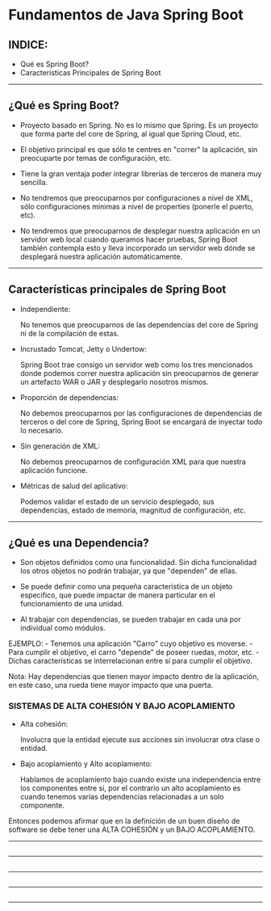 # Fundamentos de Java Spring Boot

## INDICE:

- Qué es Spring Boot?
- Características Principales de Spring Boot

-------------------------------------------------------------------------------------------------

## ¿Qué es Spring Boot?

- Proyecto basado en Spring. No es lo mismo que Spring. Es un proyecto que forma parte del core de Spring, al igual que Spring Cloud, etc.

- El objetivo principal es que sólo te centres en "correr" la aplicación, sin preocuparte por temas de configuración, etc.

- Tiene la gran ventaja poder integrar librerías de terceros de manera muy sencilla.

- No tendremos que preocuparnos por configuraciones a nivel de XML, sólo configuraciones mínimas a nivel de properties (ponerle el puerto, etc).

- No tendremos que preocuparnos de desplegar nuestra aplicación en un servidor web local cuando queramos hacer pruebas, Spring Boot también contempla esto y lleva incorporado un servidor web dónde se desplegará nuestra aplicación automáticamente.

-------------------------------------------------------------------------------------------------

## Características principales de Spring Boot

- Independiente: 

	No tenemos que preocuparnos de las dependencias del core de Spring ni de la compilación de estas.

- Incrustado Tomcat, Jetty o Undertow: 

	Spring Boot trae consigo un servidor web como los tres mencionados donde podemos correr nuestra aplicación sin preocuparnos de generar un artefacto WAR o JAR y desplegarlo nosotros mismos.

- Proporción de dependencias: 
	
	No debemos preocuparnos por las configuraciones de dependencias de terceros o del core de Spring, Spring Boot se encargará de inyectar todo lo necesario.

- Sin generación de XML: 

	No debemos preocuparnos de configuración XML para que nuestra aplicación funcione.

- Métricas de salud del aplicativo: 

	Podemos validar el estado de un servicio desplegado, sus dependencias, estado de memoria, magnitud de configuración, etc.

-------------------------------------------------------------------------------------------------

## ¿Qué es una Dependencia?

- Son objetos definidos como una funcionalidad. Sin dicha funcionalidad los otros objetos no podrán trabajar, ya que "dependen" de ellas.

- Se puede definir como una pequeña característica de un objeto especifico, que puede impactar de manera particular en el funcionamiento de una unidad.

- Al trabajar con dependencias, se pueden trabajar en cada una por individual como módulos.

EJEMPLO: 
	- Tenemos una aplicación "Carro" cuyo objetivo es moverse. 
	- Para cumplir el objetivo, el carro "depende" de poseer ruedas, motor, etc. 
	- Dichas características se interrelacionan entre sí para cumplir el objetivo. 

Nota: Hay dependencias que tienen mayor impacto dentro de la aplicación, en este caso, una rueda tiene mayor impacto que una puerta.

### SISTEMAS DE ALTA COHESIÓN Y BAJO ACOPLAMIENTO

- Alta cohesión: 

	Involucra que la entidad ejecute sus acciones sin involucrar otra clase o entidad.

- Bajo acoplamiento y Alto acoplamiento:

	Hablamos de acoplamiento bajo cuando existe una independencia entre los componentes entre si, por el contrario un alto acoplamiento es cuando tenemos varias dependencias relacionadas a un solo componente.

Entonces podemos afirmar que en la definición de un buen diseño de software se debe tener una ALTA COHESIÓN y un BAJO ACOPLAMIENTO.

-------------------------------------------------------------------------------------------------

##

-------------------------------------------------------------------------------------------------

##

-------------------------------------------------------------------------------------------------

##

-------------------------------------------------------------------------------------------------

##

-------------------------------------------------------------------------------------------------
